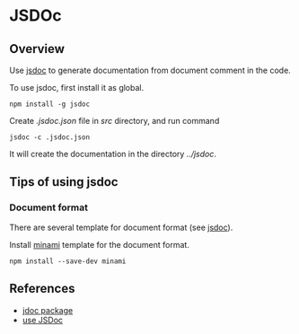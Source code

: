 # JSDOc

## Overview

Use [jsdoc](https://www.npmjs.com/package/jsdoc) to generate documentation from document comment in the code.

To use jsdoc, first install it as global.
```shell
npm install -g jsdoc
```

Create *.jsdoc.json* file in *src* directory, and run command
```shell
jsdoc -c .jsdoc.json
```
It will create the documentation in the directory *../jsdoc*.

## Tips of using jsdoc

### Document format

There are several template for document format (see [jsdoc](https://www.npmjs.com/package/jsdoc)).

Install [minami](https://github.com/Nijikokun/minami) template for the document format.
```shell
npm install --save-dev minami
```

## References

* [jdoc package](https://www.npmjs.com/package/jsdoc)
* [use JSDoc](https://jsdoc.app/)